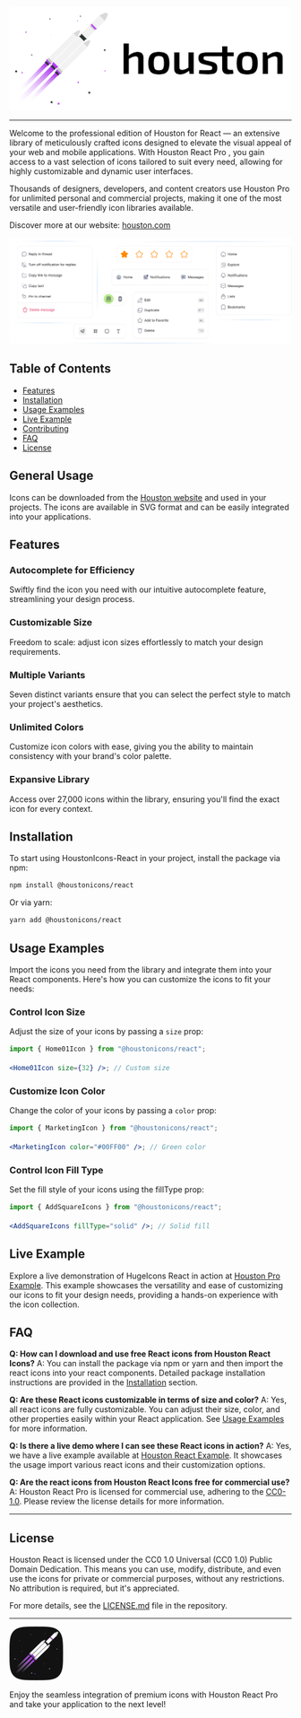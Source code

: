 ![image](./public/logoHorizontalNPM.svg)

---

Welcome to the professional edition of Houston for React — an extensive library of meticulously crafted icons designed to elevate the visual appeal of your web and mobile applications. With Houston React Pro , you gain access to a vast selection of icons tailored to suit every need, allowing for highly customizable and dynamic user interfaces.

Thousands of designers, developers, and content creators use Houston Pro for unlimited personal and commercial projects, making it one of the most versatile and user-friendly icon libraries available.

Discover more at our website: [houston.com](https://houston-icons.vercel.app/)

![image](./public/tools.svg)

## Table of Contents

- [Features](#features)
- [Installation](#installation)
- [Usage Examples](#usage-examples)
- [Live Example](#live-example)
- [Contributing](#contributing)
- [FAQ](#faq)
- [License](#license)

## General Usage

Icons can be downloaded from the [Houston website](https://houston-icons.vercel.app) and used in your projects. The icons are available in SVG format and can be easily integrated into your applications.

## Features

### Autocomplete for Efficiency

Swiftly find the icon you need with our intuitive autocomplete feature, streamlining your design process.

### Customizable Size

Freedom to scale: adjust icon sizes effortlessly to match your design requirements.

### Multiple Variants

Seven distinct variants ensure that you can select the perfect style to match your project's aesthetics.

### Unlimited Colors

Customize icon colors with ease, giving you the ability to maintain consistency with your brand's color palette.

### Expansive Library

Access over 27,000 icons within the library, ensuring you'll find the exact icon for every context.

## Installation

To start using HoustonIcons-React in your project, install the package via npm:

```bash
npm install @houstonicons/react
```

Or via yarn:

```bash
yarn add @houstonicons/react
```

## Usage Examples

Import the icons you need from the library and integrate them into your React components. Here's how you can customize the icons to fit your needs:

### Control Icon Size

Adjust the size of your icons by passing a `size` prop:

```jsx
import { Home01Icon } from "@houstonicons/react";

<Home01Icon size={32} />; // Custom size
```

### Customize Icon Color

Change the color of your icons by passing a `color` prop:

```jsx
import { MarketingIcon } from "@houstonicons/react";

<MarketingIcon color="#00FF00" />; // Green color
```

### Control Icon Fill Type

Set the fill style of your icons using the fillType prop:

```jsx
import { AddSquareIcons } from "@houstonicons/react";

<AddSquareIcons fillType="solid" />; // Solid fill
```

## Live Example

Explore a live demonstration of HugeIcons React in action at [Houston Pro Example](https://houston-icons.vercel.app/use-cases). This example showcases the versatility and ease of customizing our icons to fit your design needs, providing a hands-on experience with the icon collection.

## FAQ

**Q: How can I download and use free React icons from Houston React Icons?**
A: You can install the package via npm or yarn and then import the react icons into your react components. Detailed package installation instructions are provided in the [Installation](#installation) section.

**Q: Are these React icons customizable in terms of size and color?**
A: Yes, all react icons are fully customizable. You can adjust their size, color, and other properties easily within your React application. See [Usage Examples](#usage-examples) for more information.

**Q: Is there a live demo where I can see these React icons in action?**
A: Yes, we have a live example available at [Houston React Example](#live-example). It showcases the usage import various react icons and their customization options.

**Q: Are the react icons from Houston React Icons free for commercial use?**
A: Houston React Pro is licensed for commercial use, adhering to the [CC0-1.0](#license). Please review the license details for more information.

---

## License

Houston React is licensed under the CC0 1.0 Universal (CC0 1.0) Public Domain Dedication. This means you can use, modify, distribute, and even use the icons for private or commercial purposes, without any restrictions. No attribution is required, but it's appreciated.

For more details, see the [LICENSE.md](./LICENSE.md) file in the repository.

---

![image](./public/logoIcon.svg)

Enjoy the seamless integration of premium icons with Houston React Pro and take your application to the next level!
